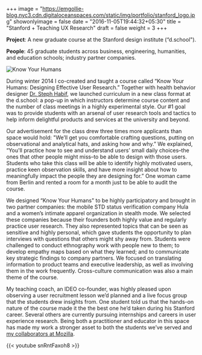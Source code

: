 +++
image = "https://emgollie-blog.nyc3.cdn.digitaloceanspaces.com/static/img/portfolio/stanford_logo.jpg"
showonlyimage = false
date = "2016-11-05T19:44:32+05:30"
title = "Stanford + Teaching UX Research"
draft = false
weight = 3
+++

**Project**: A new graduate course at the Stanford design institute (“d.school").
<!--more-->

**People**: 45 graduate students across business, engineering, humanities, and education schools; industry partner companies.

![Know Your Humans][1]

During winter 2014 I co-created and taught a course called “Know Your Humans: Designing Effective User Research.” Together with health behavior designer [Dr. Steph Habif](https://twitter.com/StephHabif), we launched curriculum in a new class format at the d.school: a pop-up in which instructors determine course content and the number of class meetings in a highly experimental style. Our #1 goal was to provide students with an arsenal of user research tools and tactics to help inform delightful products and services at the university and beyond. 

Our advertisement for the class drew three times more applicants than space would hold: "We’ll get you comfortable crafting questions, putting on observational and analytical hats, and asking how and why.” We explained, “You'll practice how to see and understand users’ small daily choices–the ones that other people might miss–to be able to design with those users. Students who take this class will be able to identify highly motivated users, practice keen observation skills, and have more insight about how to meaningfully impact the people they are designing for.” One woman came from Berlin and rented a room for a month just to be able to audit the course.

We designed “Know Your Humans" to be highly participatory and brought in two partner companies: the mobile STD status verification company Hula and a women’s intimate apparel organization in stealth mode. We selected these companies because their founders both highly value and regularly practice user research. They also represented topics that can be seen as sensitive and highly personal, which gave students the opportunity to plan interviews with questions that others might shy away from. Students were challenged to conduct ethnography work with people new to them; to develop empathy maps based on what they learned; and to communicate key strategic findings to company partners. We focused on translating information to product teams and executive leadership, as well as involving them in the work frequently. Cross-culture communication was also a main theme of the course. 

My teaching coach, an IDEO co-founder, was highly pleased upon observing a user recruitment lesson we’d planned and a live focus group that the students drew insights from. One student told us that the hands-on nature of the course made it the the best one he’d taken during his Stanford career. Several others are currently pursuing internships and careers in user experience research. Being both a practitioner and educator in this space has made my work a stronger asset to both the students we’ve served and [my collaborators at Mozilla](http://portfolio.emilygoligoski.com/Mozilla-Learner-Research).

{{< youtube snRntFaxoh8 >}}

[1]: https://emgollie-blog.nyc3.cdn.digitaloceanspaces.com/static/img/portfolio/stanford_teaching.png